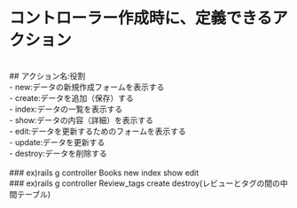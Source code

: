 # コントローラー作成時に、定義できるアクション
<br>
## アクション名:役割<br>
- new:データの新規作成フォームを表示する<br>
- create:データを追加（保存）する<br>
- index:データの一覧を表示する<br>
- show:データの内容（詳細）を表示する<br>
- edit:データを更新するためのフォームを表示する<br>
- update:データを更新する<br>
- destroy:データを削除する<br>
<br>
### ex)rails g controller Books new index show edit<br>
### ex)rails g controller Review_tags create destroy(レビューとタグの間の中間テーブル)
